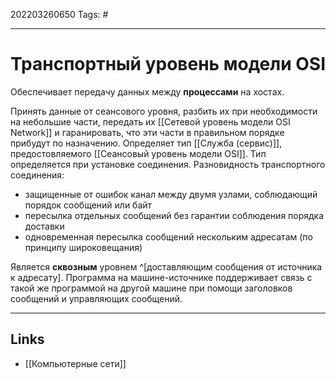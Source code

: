 202203260650
Tags: #

---

# Транспортный уровень модели OSI
Обеспечивает передачу данных между **процессами** на хостах. 

Принять данные от сеансового уровня, разбить их при необходимости на небольшие части, передать их [[Сетевой уровень модели OSI Network]] и гаранировать, что эти части в правильном порядке прибудут по назначению.
Определяет тип [[Cлужба (сервис)]], предостовляемого [[Сеансовый уровень модели OSI]]. Тип определяется при установке соединения. Разновидность транспортного соединения:
- защищенные от ошибок канал между двумя узлами, соблюдающий порядок сообщений или байт
- пересылка отдельных сообщений без гарантии соблюдения порядка доставки
- одновременная пересылка сообщений нескольким адресатам (по принципу широковещания)

Является **сквозным** уровнем ^[доставляющим сообщения от источника к адресату]. Программа на машине-источнике поддерживает связь с такой же программой на другой машине при помощи заголовков сообщений и управляющих сообщений. 

---
## Links
- [[Компьютерные сети]]
